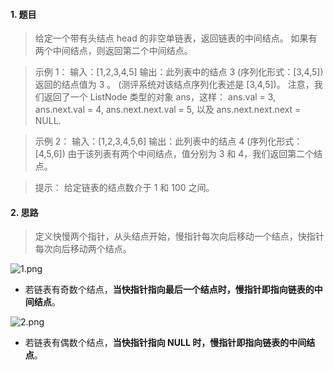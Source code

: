 #### 1. 题目
> 给定一个带有头结点 head 的非空单链表，返回链表的中间结点。
> 如果有两个中间结点，则返回第二个中间结点。

>示例 1：
输入：[1,2,3,4,5]
输出：此列表中的结点 3 (序列化形式：[3,4,5])
返回的结点值为 3 。 (测评系统对该结点序列化表述是 [3,4,5])。
注意，我们返回了一个 ListNode 类型的对象 ans，这样：
ans.val = 3, ans.next.val = 4, ans.next.next.val = 5, 以及 ans.next.next.next = NULL.

>示例 2：
输入：[1,2,3,4,5,6]
输出：此列表中的结点 4 (序列化形式：[4,5,6])
由于该列表有两个中间结点，值分别为 3 和 4，我们返回第二个结点。
 
>提示：
给定链表的结点数介于 1 和 100 之间。

#### 2. 思路

> 定义快慢两个指针，从头结点开始，慢指针每次向后移动一个结点，快指针每次向后移动两个结点。

![1.png](https://upload-images.jianshu.io/upload_images/11895466-18275fe86eda95b0.png?imageMogr2/auto-orient/strip%7CimageView2/2/w/1240)

- 若链表有奇数个结点，**当快指针指向最后一个结点时，慢指针即指向链表的中间结点**。

![2.png](https://upload-images.jianshu.io/upload_images/11895466-50aebf7ace904a5c.png?imageMogr2/auto-orient/strip%7CimageView2/2/w/1240)

- 若链表有偶数个结点，**当快指针指向 NULL 时，慢指针即指向链表的中间结点**。
